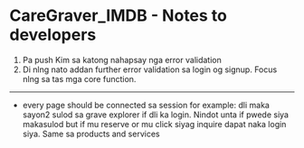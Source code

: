 # CareGraver_IMDB - Notes to developers
1. Pa push Kim sa katong nahapsay nga error validation
2. Di nlng nato addan further error validation sa login og signup. Focus nlng sa tas mga core function.

----
* every page should be connected sa session for example: dli maka sayon2 sulod sa grave explorer if dli ka login. Nindot unta if pwede siya makasulod but if mu reserve or mu click siyag inquire dapat naka login siya. Same sa products and services
